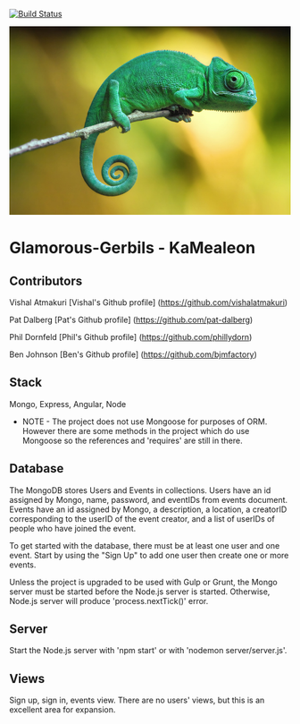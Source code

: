 [![Build Status](https://travis-ci.org/Glamorous-Gerbils/awkwardalpacas.svg)](https://travis-ci.org/Glamorous-Gerbils/awkwardalpacas)

![KaMealeon](client/images/chameleon.jpg)

Glamorous-Gerbils - KaMealeon
===========================

Contributors
------------

Vishal Atmakuri [Vishal's Github profile] (https://github.com/vishalatmakuri)

Pat Dalberg [Pat's Github profile] (https://github.com/pat-dalberg)

Phil Dornfeld [Phil's Github profile] (https://github.com/phillydorn)

Ben Johnson [Ben's Github profile] (https://github.com/bjmfactory)


Stack
-----
 
Mongo, Express, Angular, Node

 - NOTE -
The project does not use Mongoose for purposes of ORM.  However there are some methods in the project which do use Mongoose so the references and 'requires' are still in there.

Database
--------

The MongoDB stores Users and Events in collections. Users have an id assigned by Mongo, name, password, and eventIDs from events document. Events have an id assigned by Mongo, a description, a location, a creatorID corresponding to the userID of the event creator, and a list of userIDs of people who have joined the event.
 
To get started with the database, there must be at least one user and one event.  Start by using the "Sign Up" to add one user then create one or more events. 
 
Unless the project is upgraded to be used with Gulp or Grunt, the Mongo server must be started before the Node.js server is started.  Otherwise, Node.js server will produce 'process.nextTick()' error.

Server
------

Start the Node.js server with 'npm start' or with 'nodemon server/server.js'.
 
Views
-----

Sign up, sign in, events view.  There are no users' views, but this is an excellent area for expansion.

